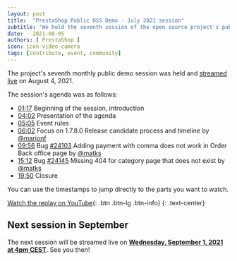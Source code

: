 ```yaml
---
layout: post
title:  "PrestaShop Public OSS Demo - July 2021 session"
subtitle: "We held the seventh session of the open source project's public demo"
date:   2021-08-05
authors: [ PrestaShop ]
icon: icon-video-camera
tags: [contribute, event, community]
---
```


The project's seventh monthly public demo session was held and [streamed live](https://www.youtube.com/watch?v=pE6lVtdsIhE) on August 4, 2021.

The session's agenda was as follows:

- [01:17](https://www.youtube.com/watch?v=pE6lVtdsIhE) Beginning of the session, introduction
- [04:02](https://www.youtube.com/watch?v=pE6lVtdsIhEg&t=242) Presentation of the agenda
- [05:05](https://www.youtube.com/watch?v=pE6lVtdsIhEg&t=305) Event rules
- [06:02](https://www.youtube.com/watch?v=pE6lVtdsIhEg&t=362) Focus on 1.7.8.0 Release candidate process and timeline by [@marionf](https://github.com/marionf)
- [09:56](https://www.youtube.com/watch?v=pE6lVtdsIhEg&t=596) Bug [#24103](https://github.com/PrestaShop/PrestaShop/issues/24103) Adding payment with comma does not work in Order Back office page by [@matks](https://github.com/matks)
- [15:12](https://www.youtube.com/watch?v=pE6lVtdsIhEg&t=912) Bug [#24145](https://github.com/PrestaShop/PrestaShop/issues/24145) Missing 404 for category page that does not exist by [@matks](https://github.com/matks)
- [19:50](https://www.youtube.com/watch?v=pE6lVtdsIhEg&t=1190) Closure


You can use the timestamps to jump directly to the parts you want to watch.

[Watch the replay on YouTube](https://www.youtube.com/watch?v=pE6lVtdsIhE){: .btn .btn-lg .btn-info}
{: .text-center}

## Next session in September

The next session will be streamed live on [**Wednesday, September 1, 2021 at 4pm CEST**](https://www.youtube.com/watch?v=9oEBquMz008). See you then!

